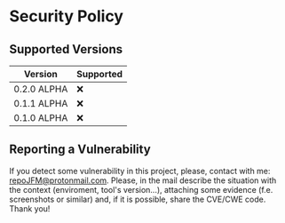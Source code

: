 # Security Policy

## Supported Versions

| Version       | Supported          |
| ------------- | ------------------ |
| 0.2.0 ALPHA   | :x:                |
| 0.1.1 ALPHA   | :x:                |
| 0.1.0 ALPHA   | :x:                |

## Reporting a Vulnerability

If you detect some vulnerability in this project, please, contact with me: repoJFM@protonmail.com. Please, in the mail describe the situation with the context (enviroment, tool's version...), attaching some evidence (f.e. screenshots or similar) and, if it is possible, share the CVE/CWE code. Thank you!
